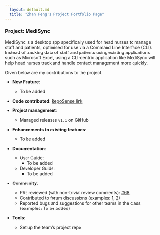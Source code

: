 ```yaml
---
  layout: default.md
  title: "Zhan Peng's Project Portfolio Page"
---
```


### Project: MediSync

MediSync is a desktop app specifically used for head nurses to manage staff and patients, optimised for use via a Command Line Interface (CLI). Instead of tracking data of staff and patients using existing applications such as Microsoft Excel, using a CLI-centric application like MediSync will help head nurses track and handle contact management more quickly.

Given below are my contributions to the project.

* **New Feature**:
  * To be added

* **Code contributed**: [RepoSense link](https://nus-cs2103-ay2324s1.github.io/tp-dashboard/?search=leezhanpeng&breakdown=false)

* **Project management**:
  * Managed releases `v1.1` on GitHub

* **Enhancements to existing features**:
  * To be added

* **Documentation**:
  * User Guide:
    * To be added
  * Developer Guide:
    * To be added

* **Community**:
  * PRs reviewed (with non-trivial review comments): [\#68](https://github.com/AY2324S1-CS2103-T16-2/tp/pull/68)
  * Contributed to forum discussions (examples: [1](https://github.com/nus-cs2103-AY2324S1/forum/issues/28#issuecomment-1694649929), [2](https://github.com/nus-cs2103-AY2324S1/forum/issues/29#issuecomment-1694648517))
  * Reported bugs and suggestions for other teams in the class (examples: To be added)

* **Tools**:
  * Set up the team's project repo

